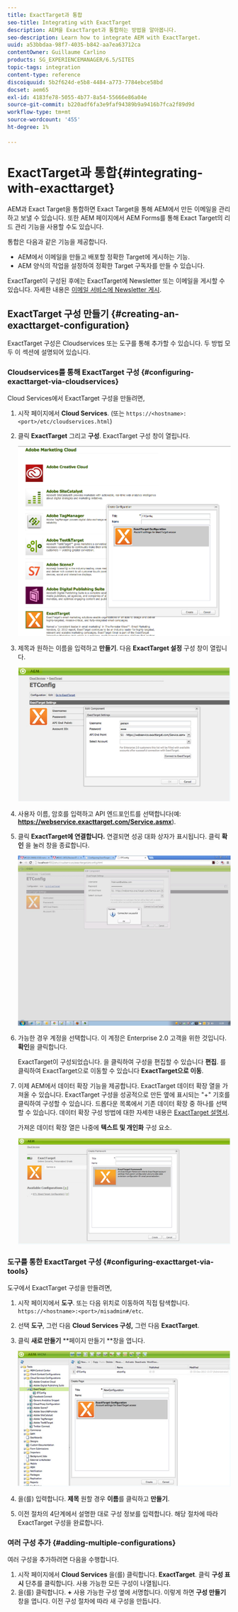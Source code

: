 ```yaml
---
title: ExactTarget과 통합
seo-title: Integrating with ExactTarget
description: AEM을 ExactTarget과 통합하는 방법을 알아봅니다.
seo-description: Learn how to integrate AEM with ExactTarget.
uuid: a53bbdaa-98f7-4035-b842-aa7ea63712ca
contentOwner: Guillaume Carlino
products: SG_EXPERIENCEMANAGER/6.5/SITES
topic-tags: integration
content-type: reference
discoiquuid: 5b2f624d-e5b8-4484-a773-7784ebce58bd
docset: aem65
exl-id: 4183fe78-5055-4b77-8a54-55666e86a04e
source-git-commit: b220adf6fa3e9faf94389b9a9416b7fca2f89d9d
workflow-type: tm+mt
source-wordcount: '455'
ht-degree: 1%

---
```


# ExactTarget과 통합{#integrating-with-exacttarget}

AEM과 Exact Target을 통합하면 Exact Target을 통해 AEM에서 만든 이메일을 관리하고 보낼 수 있습니다. 또한 AEM 페이지에서 AEM Forms를 통해 Exact Target의 리드 관리 기능을 사용할 수도 있습니다.

통합은 다음과 같은 기능을 제공합니다.

* AEM에서 이메일을 만들고 배포할 정확한 Target에 게시하는 기능.
* AEM 양식의 작업을 설정하여 정확한 Target 구독자를 만들 수 있습니다.

ExactTarget이 구성된 후에는 ExactTarget에 Newsletter 또는 이메일을 게시할 수 있습니다. 자세한 내용은 [이메일 서비스에 Newsletter 게시](/help/sites-authoring/personalization.md).

## ExactTarget 구성 만들기 {#creating-an-exacttarget-configuration}

ExactTarget 구성은 Cloudservices 또는 도구를 통해 추가할 수 있습니다. 두 방법 모두 이 섹션에 설명되어 있습니다.

### Cloudservices를 통해 ExactTarget 구성 {#configuring-exacttarget-via-cloudservices}

Cloud Services에서 ExactTarget 구성을 만들려면,

1. 시작 페이지에서 **Cloud Services**. (또는 `https://<hostname>:<port>/etc/cloudservices.html`)
1. 클릭 **ExactTarget** 그리고 **구성**. ExactTarget 구성 창이 열립니다.

   ![chlimage_1-19](assets/chlimage_1-19.png)

1. 제목과 원하는 이름을 입력하고 **만들기**. 다음 **ExactTarget 설정** 구성 창이 열립니다.

   ![chlimage_1](assets/chlimage_1.jpeg)

1. 사용자 이름, 암호를 입력하고 API 엔드포인트를 선택합니다(예: **https://webservice.exacttarget.com/Service.asmx**).
1. 클릭 **ExactTarget에 연결합니다.** 연결되면 성공 대화 상자가 표시됩니다. 클릭 **확인** 을 눌러 창을 종료합니다.

   ![chlimage_1-1](assets/chlimage_1-1.jpeg)

1. 가능한 경우 계정을 선택합니다. 이 계정은 Enterprise 2.0 고객을 위한 것입니다. **확인**&#x200B;을 클릭합니다.

   ExactTarget이 구성되었습니다. 을 클릭하여 구성을 편집할 수 있습니다 **편집**. 를 클릭하여 ExactTarget으로 이동할 수 있습니다 **ExactTarget으로 이동**.

1. 이제 AEM에서 데이터 확장 기능을 제공합니다. ExactTarget 데이터 확장 열을 가져올 수 있습니다. ExactTarget 구성을 성공적으로 만든 옆에 표시되는 &quot;+&quot; 기호를 클릭하여 구성할 수 있습니다. 드롭다운 목록에서 기존 데이터 확장 중 하나를 선택할 수 있습니다. 데이터 확장 구성 방법에 대한 자세한 내용은 [ExactTarget 설명서](https://help.exacttarget.com/en/documentation/exacttarget/subscribers/data_extensions_and_data_relationships).

   가져온 데이터 확장 열은 나중에 **텍스트 및 개인화** 구성 요소.

   ![chlimage_1-2](assets/chlimage_1-2.jpeg)

### 도구를 통한 ExactTarget 구성 {#configuring-exacttarget-via-tools}

도구에서 ExactTarget 구성을 만들려면,

1. 시작 페이지에서 **도구**. 또는 다음 위치로 이동하여 직접 탐색합니다. `https://<hostname>:<port>/misadmin#/etc`.
1. 선택 **도구**, 그런 다음 **Cloud Services 구성,** 그런 다음 **ExactTarget**.
1. 클릭 **새로 만들기** **페이지 만들기 **창을 엽니다.

   ![chlimage_1-34](assets/chlimage_1-3.jpeg)

1. 을(를) 입력합니다. **제목** 원할 경우 **이름**&#x200B;를 클릭하고 **만들기**.
1. 이전 절차의 4단계에서 설명한 대로 구성 정보를 입력합니다. 해당 절차에 따라 ExactTarget 구성을 완료합니다.

### 여러 구성 추가 {#adding-multiple-configurations}

여러 구성을 추가하려면 다음을 수행합니다.

1. 시작 페이지에서 **Cloud Services** 을(를) 클릭합니다. **ExactTarget**. 클릭 **구성 표시** 단추를 클릭합니다. 사용 가능한 모든 구성이 나열됩니다.
1. 을(를) 클릭합니다. **+** 사용 가능한 구성 옆에 서명합니다. 이렇게 하면 **구성 만들기** 창을 엽니다. 이전 구성 절차에 따라 새 구성을 만듭니다.
